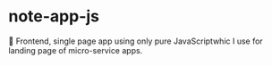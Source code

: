 # note-app-js
📝 Frontend, single page app using only pure JavaScriptwhic I use for landing page of micro-service apps.
